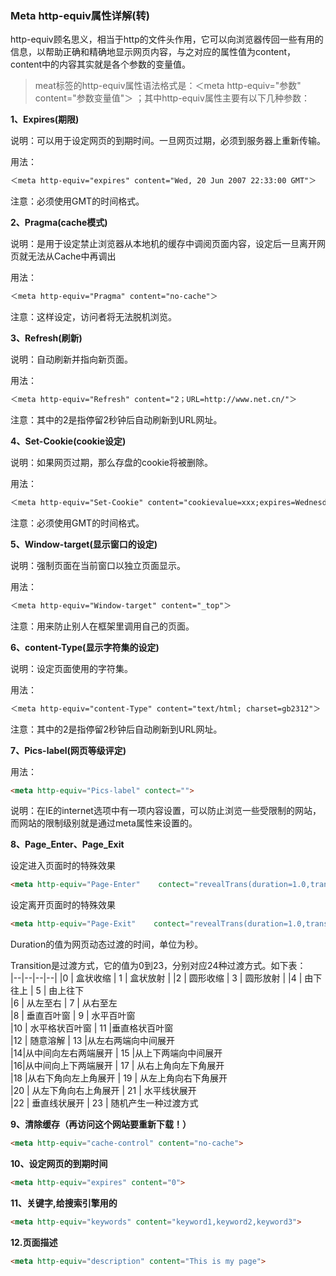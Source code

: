 ### Meta http-equiv属性详解(转)

http-equiv顾名思义，相当于http的文件头作用，它可以向浏览器传回一些有用的信息，以帮助正确和精确地显示网页内容，与之对应的属性值为content，content中的内容其实就是各个参数的变量值。 

> meat标签的http-equiv属性语法格式是：＜meta http-equiv="参数" content="参数变量值"＞ ；其中http-equiv属性主要有以下几种参数：

**1、Expires(期限)**

说明：可以用于设定网页的到期时间。一旦网页过期，必须到服务器上重新传输。 

用法：
```html
＜meta http-equiv="expires" content="Wed, 20 Jun 2007 22:33:00 GMT"＞  
```
注意：必须使用GMT的时间格式。 

**2、Pragma(cache模式)**

说明：是用于设定禁止浏览器从本地机的缓存中调阅页面内容，设定后一旦离开网页就无法从Cache中再调出 

用法：
```html
＜meta http-equiv="Pragma" content="no-cache"＞  
```
注意：这样设定，访问者将无法脱机浏览。 


**3、Refresh(刷新)**

说明：自动刷新并指向新页面。 

用法：
```html
＜meta http-equiv="Refresh" content="2；URL=http://www.net.cn/"＞  
```
注意：其中的2是指停留2秒钟后自动刷新到URL网址。 

**4、Set-Cookie(cookie设定)**

说明：如果网页过期，那么存盘的cookie将被删除。 

用法：
```html
＜meta http-equiv="Set-Cookie" content="cookievalue=xxx;expires=Wednesday, 20-Jun-2007 22:33:00 GMT； path=/"＞  
```
注意：必须使用GMT的时间格式。 

**5、Window-target(显示窗口的设定)**

说明：强制页面在当前窗口以独立页面显示。 

用法：
```html
＜meta http-equiv="Window-target" content="_top"＞  
```
注意：用来防止别人在框架里调用自己的页面。 

**6、content-Type(显示字符集的设定)**

说明：设定页面使用的字符集。 

用法：
```html
＜meta http-equiv="content-Type" content="text/html; charset=gb2312"＞  
```
注意：其中的2是指停留2秒钟后自动刷新到URL网址。 

**7、Pics-label(网页等级评定)**

用法：
```html
<meta http-equiv="Pics-label" contect="">  
```
说明：在IE的internet选项中有一项内容设置，可以防止浏览一些受限制的网站，而网站的限制级别就是通过meta属性来设置的。

**8、Page_Enter、Page_Exit**

设定进入页面时的特殊效果

```html
<meta http-equiv="Page-Enter"    contect="revealTrans(duration=1.0,transtion=    12)">    
```
设定离开页面时的特殊效果
```html
<meta http-equiv="Page-Exit"    contect="revealTrans(duration=1.0,transtion=    12)">      
```

Duration的值为网页动态过渡的时间，单位为秒。  

Transition是过渡方式，它的值为0到23，分别对应24种过渡方式。如下表：  
|--|--|--|--|
|0  |  盒状收缩 |   1  |  盒状放射 | 
|2  |  圆形收缩  |  3   | 圆形放射  |
|4   | 由下往上 |   5  |  由上往下  
|6  |  从左至右    | 7  |  从右至左  
|8  |  垂直百叶窗   | 9  |  水平百叶窗  
|10  |  水平格状百叶窗 |   11 |垂直格状百叶窗  
|12  |  随意溶解   | 13 |从左右两端向中间展开  
|14|从中间向左右两端展开 |   15 |从上下两端向中间展开  
|16|从中间向上下两端展开   | 17  |  从右上角向左下角展开  
|18    |从右下角向左上角展开  |  19  |  从左上角向右下角展开  
|20  |  从左下角向右上角展开  |  21  |  水平线状展开  
|22   | 垂直线状展开  |  23  |  随机产生一种过渡方式  

**9、清除缓存（再访问这个网站要重新下载！）**

```html
<meta http-equiv="cache-control" content="no-cache">  
```

**10、设定网页的到期时间**

```html
<meta http-equiv="expires" content="0">   
```

**11、关键字,给搜索引擎用的**

```html
<meta http-equiv="keywords" content="keyword1,keyword2,keyword3">  
```

**12.页面描述**

```html
<meta http-equiv="description" content="This is my page">  
```
